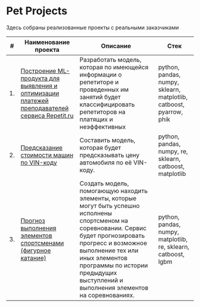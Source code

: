 # Pet Projects

Здесь собраны реализованные проекты с реальными заказчиками

| #    | Наименование проекта                | Описание                                                     | Стек                                                         |
| ---- | ------------------------------------------------------------ | ------------------------------------------------------------ | ------------------------------------------------------------ |
| 1.   | [Построение ML-продукта для выявления и оптимизации платежей преподавателей сервиса Repetit.ru](https://github.com/NizaevEdgar/PET_PROJECTS/tree/main/repetit_ru_project) | Разработать модель, которая по имеющейся информации о репетиторе и проведенных им занятий будет классифицировать репетиторов на платящих и неэффективных | python, pandas, numpy, sklearn, matplotlib, catboost, pyarrow, phik      |
| 2.   | [Предсказание стоимости машин по VIN-коду](https://github.com/NizaevEdgar/PET_PROJECTS/tree/main/vin_codes_project) | Cоставить модель, которая будет предсказывать цену автомобиля по её VIN-коду. | python, pandas, numpy, re, sklearn, catboost, matplotlib |
| 3.   | [Прогноз выполнения элементов спортсменами (фигурное катание)](https://github.com/NizaevEdgar/PET_PROJECTS/tree/main/go_protect_project) | Создать модель, помогающую находить элементы, которые могут быть успешно исполнены спортсменом на соревновании. Сервис будет прогнозировать прогресс и возможное выполнение тех или иных элементов программы по истории предыдущих выступлений и выполнения элементов на соревнованиях. | python, pandas, numpy, matplotlib, re, sklearn, catboost, lgbm |

